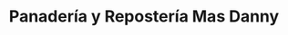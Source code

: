 ---
title: "Panadería y Repostería Mas Danny"
url: /orotina/panaderia-y-reposteria-mas-danny/
shop: panadería
---